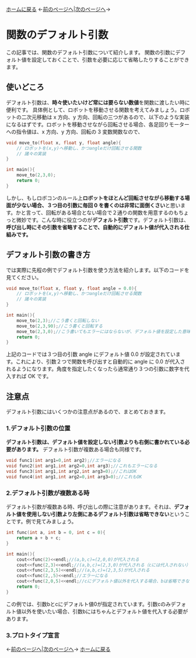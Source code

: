 [ホームに戻る](./C_index_cppplus.md)
←[前のページへ](./C00_func_proto.md)|[次のページへ](./C02_func_overload.md)→

# 関数のデフォルト引数

この記事では、関数のデフォルト引数について紹介します。
関数の引数にデフォルト値を設定しておくことで、引数を必要に応じて省略したりすることができます。

## 使いどころ

デフォルト引数は、**時々使いたいけど常には要らない数値**を関数に渡したい時に便利です。
具体例として、ロボットを移動させる関数を考えてみましょう。ロボットの二次元移動は x 方向、y 方向、回転の三つがあるので、以下のような実装になるはずです。ロボットを移動させながら回転させる場合、各足回りモーターへの指令値は、x 方向、y 方向、回転の 3 変数関数なので、

```cpp
void move_to(float x, float y, float angle){
    // ロボットを(x,y)へ移動し、かつangleだけ回転させる関数
    // 諸々の実装
}

int main(){
    move_to(2,3,0);
    return 0;
}
```

しかし、もしロボコンのルール上**ロボットをほとんど回転させながら移動する場面が少ない場合、３つ目の引数に毎回 0 を書くのは非常に面倒くさい**と思います。かと言って、回転がある場合とない場合で２通りの関数を用意するのもちょっと微妙です。こんな時に役立つのが**デフォルト引数**です。デフォルト引数は、**呼び出し時にその引数を省略することで、自動的にデフォルト値が代入される仕組みです。**

## デフォルト引数の書き方

では実際に先程の例でデフォルト引数を使う方法を紹介します。以下のコードを見てください。

```cpp
void move_to(float x, float y, float angle = 0.0){
    // ロボットを(x,y)へ移動し、かつangleだけ回転させる関数
    // 諸々の実装
}

int main(){
    move_to(2,3);//こう書くと回転しない
    move_to(2,3,90);//こう書くと回転する
    move_to(2,3,0);//こう書いてもエラーにはならないが、デフォルト値を設定した意味がなくない
    return 0;
}
```

上記のコードでは３つ目の引数 angle にデフォルト値 0.0 が設定されています。これにより、引数２つで関数を呼び出すと自動的に angle に 0.0 が代入されるようになります。角度を指定したくなったら通常通り３つの引数に数字を代入すれば OK です。

## 注意点

デフォルト引数にはいくつかの注意点があるので、まとめておきます。

### 1.デフォルト引数の位置

**デフォルト引数は、デフォルト値を設定しない引数よりも右側に書かれている必要があります。**
デフォルト引数が複数ある場合も同様です。

```cpp
void func1(int arg1=0,int arg2);//エラーになる
void func2(int arg1,int arg2=0,int arg3);//これもエラーになる
void func3(int arg1,int arg2,int arg3=0);//これはOK
void func4(int arg1,int arg2=0,int arg3=0);//これもOK

```

### 2.デフォルト引数が複数ある時

デフォルト引数が複数ある時、呼び出しの際に注意があります。それは、**デフォルト値を使用しない引数より左側にあるデフォルト引数は省略できない**ということです。例で見てみましょう。

```cpp
int func(int a, int b = 0, int c = 0){
    return a + b + c;
}

int main(){
    cout<<func(2)<<endl;//(a,b,c)=(2,0,0)が代入される
    cout<<func(2,3)<<endl;//(a,b,c)=(2,3,0)が代入される（cには代入されない）
    cout<<func(2,3,5)<<endl;//(a,b,c)=(2,3,5)が代入される
    cout<<func(2,,5)<<endl;//エラーになる
    cout<<func(2,0,5)<<endl;//cにデフォルト値以外を代入する場合、bは省略できない
    return 0;
}
```

この例では、引数bとcにデフォルト値0が指定されています。引数cのみデフォルト値以外を使いたい場合、引数bにはちゃんとデフォルト値を代入する必要があります。

### 3.プロトタイプ宣言

←[前のページへ](./C00_func_proto.md)|[次のページへ](./C02_func_overload.md)→
[ホームに戻る](./C_index_cppplus.md)
